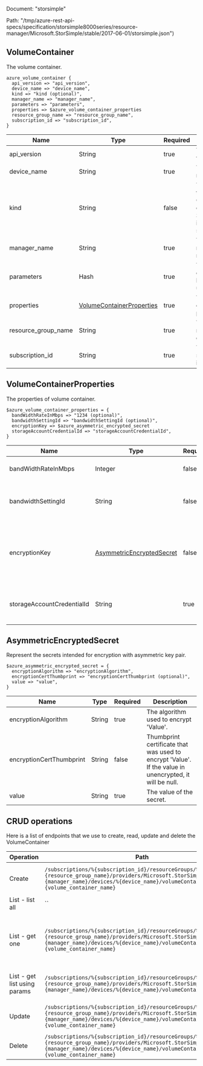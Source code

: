 Document: "storsimple"


Path: "/tmp/azure-rest-api-specs/specification/storsimple8000series/resource-manager/Microsoft.StorSimple/stable/2017-06-01/storsimple.json")

## VolumeContainer

The volume container.

```puppet
azure_volume_container {
  api_version => "api_version",
  device_name => "device_name",
  kind => "kind (optional)",
  manager_name => "manager_name",
  parameters => "parameters",
  properties => $azure_volume_container_properties
  resource_group_name => "resource_group_name",
  subscription_id => "subscription_id",
}
```

| Name        | Type           | Required       | Description       |
| ------------- | ------------- | ------------- | ------------- |
|api_version | String | true | The api version |
|device_name | String | true | The device name |
|kind | String | false | The Kind of the object. Currently only Series8000 is supported |
|manager_name | String | true | The manager name |
|parameters | Hash | true | The volume container to be added or updated. |
|properties | [VolumeContainerProperties](#volumecontainerproperties) | true | The volume container properties. |
|resource_group_name | String | true | The resource group name |
|subscription_id | String | true | The subscription id |
        
## VolumeContainerProperties

The properties of volume container.

```puppet
$azure_volume_container_properties = {
  bandWidthRateInMbps => "1234 (optional)",
  bandwidthSettingId => "bandwidthSettingId (optional)",
  encryptionKey => $azure_asymmetric_encrypted_secret
  storageAccountCredentialId => "storageAccountCredentialId",
}
```

| Name        | Type           | Required       | Description       |
| ------------- | ------------- | ------------- | ------------- |
|bandWidthRateInMbps | Integer | false | The bandwidth-rate set on the volume container. |
|bandwidthSettingId | String | false | The ID of the bandwidth setting associated with the volume container. |
|encryptionKey | [AsymmetricEncryptedSecret](#asymmetricencryptedsecret) | false | The key used to encrypt data in the volume container. It is required when property 'EncryptionStatus' is 'Enabled'. |
|storageAccountCredentialId | String | true | The path ID of storage account associated with the volume container. |
        
## AsymmetricEncryptedSecret

Represent the secrets intended for encryption with asymmetric key pair.

```puppet
$azure_asymmetric_encrypted_secret = {
  encryptionAlgorithm => "encryptionAlgorithm",
  encryptionCertThumbprint => "encryptionCertThumbprint (optional)",
  value => "value",
}
```

| Name        | Type           | Required       | Description       |
| ------------- | ------------- | ------------- | ------------- |
|encryptionAlgorithm | String | true | The algorithm used to encrypt 'Value'. |
|encryptionCertThumbprint | String | false | Thumbprint certificate that was used to encrypt 'Value'. If the value in unencrypted, it will be null. |
|value | String | true | The value of the secret. |



## CRUD operations

Here is a list of endpoints that we use to create, read, update and delete the VolumeContainer

| Operation | Path | Verb | Description | OperationID |
| ------------- | ------------- | ------------- | ------------- | ------------- |
|Create|`/subscriptions/%{subscription_id}/resourceGroups/%{resource_group_name}/providers/Microsoft.StorSimple/managers/%{manager_name}/devices/%{device_name}/volumeContainers/%{volume_container_name}`|Put|Creates or updates the volume container.|VolumeContainers_CreateOrUpdate|
|List - list all|``||||
|List - get one|`/subscriptions/%{subscription_id}/resourceGroups/%{resource_group_name}/providers/Microsoft.StorSimple/managers/%{manager_name}/devices/%{device_name}/volumeContainers/%{volume_container_name}`|Get|Gets the properties of the specified volume container name.|VolumeContainers_Get|
|List - get list using params|`/subscriptions/%{subscription_id}/resourceGroups/%{resource_group_name}/providers/Microsoft.StorSimple/managers/%{manager_name}/devices/%{device_name}/volumeContainers`|Get|Gets all the volume containers in a device.|VolumeContainers_ListByDevice|
|Update|`/subscriptions/%{subscription_id}/resourceGroups/%{resource_group_name}/providers/Microsoft.StorSimple/managers/%{manager_name}/devices/%{device_name}/volumeContainers/%{volume_container_name}`|Put|Creates or updates the volume container.|VolumeContainers_CreateOrUpdate|
|Delete|`/subscriptions/%{subscription_id}/resourceGroups/%{resource_group_name}/providers/Microsoft.StorSimple/managers/%{manager_name}/devices/%{device_name}/volumeContainers/%{volume_container_name}`|Delete|Deletes the volume container.|VolumeContainers_Delete|
